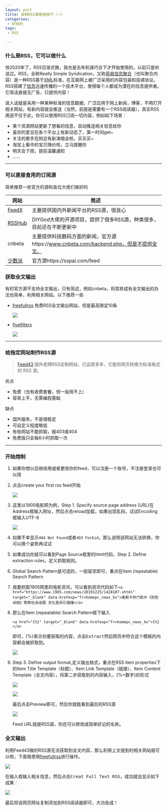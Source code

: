 ```yaml
---
layout: post
title: 自制RSS源使用技巧（一）
categories:
 - 好玩的
tags:
 - RSS

---
```


### 什么是RSS，它可以做什么

快2020年了，RSS日渐式微，我也是去年机缘巧合下才开始使用的，以前只是听说过。RSS，全称Really Simple Syndication，又称[简易信息聚合](https://baike.baidu.com/item/%E7%AE%80%E6%98%93%E4%BF%A1%E6%81%AF%E8%81%9A%E5%90%88)（也叫聚合内容）是一种RSS基于[XML](https://baike.baidu.com/item/XML)标准，在互联网上被广泛采用的内容包装和投递协议。RSS搭建了[信息](https://baike.baidu.com/item/%E4%BF%A1%E6%81%AF/111163)迅速传播的一个技术平台，使得每个人都成为潜在的信息提供者。它简洁直接无广告，只提供内容！

<!-- more -->

说人话就是采用一种某种标准的信息数据，广泛应用于网上新闻，博客，不用打开相关网站，有新内容就会推送（当然，前提是需要有一个RSS阅读器），其实RSS用途不仅于此，你可以使用RSS订阅一切内容，例如如下场景：

- 某个资源网站更新了想看的信息，自动推送相关信息给你
- 喜欢的爱豆在各个平台上有新动态了，第一时间get~
- 关注的歌手在附近有新演唱会啦，买买买~
- 淘宝上看中的宝贝降价啦，立马提醒你
- 明天会下雨，提前温馨通知
- ......

------

### 可以直接食用的订阅源

简单推荐一些官方的源和各位大佬们做好的

| 网站                               | 简述                                                         |
| ---------------------------------- | ------------------------------------------------------------ |
| [FeedX](https://feedx.co/)         | 主要提供国内外新闻平台的RSS源，很良心                        |
| [RSSHub](https://docs.rsshub.app/) | DIYGod大佬的开源项目，提供了很多RSS源，种类很多，目前还在不断更新中 |
| cnbeta                             | 主要提供科技数码方面的新闻，官方源https://www.cnbeta.com/backend.php，但是不提供全文。 |
| [少数派](https://sspai.com/)       | 官方源https://sspai.com/feed                                 |

### 获取全文输出

有的官方源不支持全文输出，只有简述，例如cnbeta，将其转成有全文输出的办法也简单，利用相关网站。以下推荐一些

- [freefullrss](https://www.freefullrss.com/) 免费RSS全文输出网站，但是最高限定10条

  ![](https://article-1300776923.cos.ap-chengdu.myqcloud.com/fivefilters.PNG)

- [fivefilters](https://fivefilters.org/content-only/)

  ![](https://article-1300776923.cos.ap-chengdu.myqcloud.com/fivefilters.PNG)

------

### 给指定网站制作RSS源

> [ Feed43](https://feed43.com/) 国外老牌RSS定制网站，已运营多年，它能将网页转换为标准格式的 RSS 源。

优点

- 免费（也有收费套餐，但一般用不上）
- 容易上手，无需编程基础

缺点

- 国外服务，不是很稳定
- 可自定义程度略低
- 有些网站不能抓取，报403或404
- 免费版只会每6小时抓取一次

---

### 开始炮制

1. 如果你想以后继续用或者更改你的feed，可以注册一个账号，不注册登录也可以用

2. 点击create your first rss feed开始

   ![](https://article-1300776923.cos.ap-chengdu.myqcloud.com/feed43_1.PNG)

3. 这里以1905电影网为例，Step 1. Specify source page address (URL)在Address框输入网址，然后点击reload加载，如果出现乱码，试试Encoding框输入UTF-8

   ![](https://article-1300776923.cos.ap-chengdu.myqcloud.com/feed43_2.PNG)

4. 如果不幸显示`404 Not Found`或者`403 Forbid`，那么说明该网站无法转换，你可以换个姿势再试试

5. 如果成功你就可以看到Page Source框里的html代码，Step 2. Define extraction rules，定义抓取规则。

6. Global Search Pattern是可选的，一般留空即可，重点在Item (repeatable) Search Pattern

7. 我要抓取1905网里的电影资讯，可以看到资讯代码如下`<a href="https://www.1905.com/news/20191225/1428107.shtml" target="_blank" data-hrefexp="fr=homepc_news_kx">奥斯卡热门影片《别告诉她》聚焦社会话题 文化差异引碰撞</a>`

8. 那么在Item (repeatable) Search Pattern框下输入

   ```
   <a href="{%}" target="_blank" data-hrefexp="fr=homepc_news_kx">{%}</a>
   ```

   即可，{%}表示你要获取的内容，点击<kbd>Extract</kbd>然后网页中符合这个模板的内容都会被抓取到。

   ![](https://article-1300776923.cos.ap-chengdu.myqcloud.com/feed43_5.PNG)

9. Step 3. Define output format,定义输出格式，重点在RSS item properties下的Item Title Template（标题）、Item Link Template（链接）、Item Content Template（全文内容），将第二步获取到的内容输入，{%+数字}的形式

   ![](https://article-1300776923.cos.ap-chengdu.myqcloud.com/feed43_3.PNG)

   ![](https://article-1300776923.cos.ap-chengdu.myqcloud.com/feed43_4.PNG)

   最后点击Preview即可，然后你就能看到最后的RSS源

   ![](https://article-1300776923.cos.ap-chengdu.myqcloud.com/feed43_6.PNG)

   Feed URL就是RSS源，你还可以修改成简单好记的名称。

### 全文输出

利用Feed43做的RSS源无法获取到全文内容，那么利用上文提到的相关网站就可以啦，下面我使用[freefullrss](https://www.freefullrss.com/)进行操作。

![](https://article-1300776923.cos.ap-chengdu.myqcloud.com/freefullrss_1.PNG)

在输入框输入相关信息，然后点击<kbd>Creat Full Text RSS</kbd>，成功就会显示如下成果：

![](https://article-1300776923.cos.ap-chengdu.myqcloud.com/freefullrss_2.PNG)

最后将该网页网址复制添加到RSS阅读器即可，大功告成！